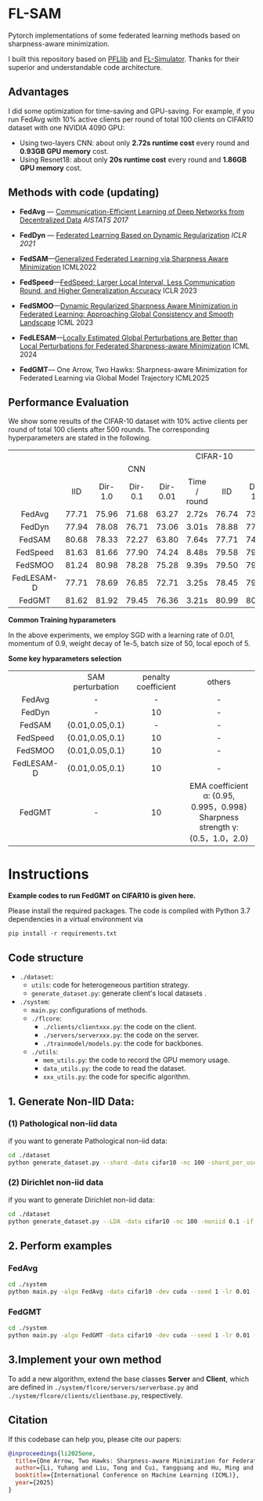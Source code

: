 # FL-SAM

Pytorch implementations of some federated learning methods based on sharpness-aware minimization.

I built this repository based on [PFLlib](https://github.com/TsingZ0/PFLlib) and [FL-Simulator](https://github.com/woodenchild95/FL-Simulator).  Thanks for their superior and understandable code architecture.

## Advantages

I did some optimization for time-saving and GPU-saving. For example, if you run FedAvg with 10% active clients per round of total 100 clients on CIFAR10 dataset with one NVIDIA 4090 GPU:

- Using two-layers CNN:  about only **2.72s runtime cost**  every round and **0.93GB GPU memory** cost.
- Using Resnet18:  about only **20s runtime cost**  every round and **1.86GB GPU memory** cost.



## Methods with code (updating)

- **FedAvg** — [Communication-Efficient Learning of Deep Networks from Decentralized Data](http://proceedings.mlr.press/v54/mcmahan17a.html) *AISTATS 2017*

- **FedDyn** — [Federated Learning Based on Dynamic Regularization](https://openreview.net/forum?id=B7v4QMR6Z9w) *ICLR 2021*
- **FedSAM**—[Generalized Federated Learning via Sharpness Aware Minimization](https://proceedings.mlr.press/v162/qu22a/qu22a.pdf) ICML2022

- **FedSpeed**—[FedSpeed: Larger Local Interval, Less Communication Round, and Higher Generalization Accuracy](https://openreview.net/pdf?id=bZjxxYURKT) ICLR 2023

- **FedSMOO**—[Dynamic Regularized Sharpness Aware Minimization in Federated Learning: Approaching Global Consistency and Smooth Landscape](https://proceedings.mlr.press/v202/sun23h.html) ICML 2023
- **FedLESAM**—[Locally Estimated Global Perturbations are Better than Local Perturbations for Federated Sharpness-aware Minimization]([arxiv.org/pdf/2405.18890](https://arxiv.org/pdf/2405.18890)) ICML 2024
- **FedGMT**— One Arrow, Two Hawks: Sharpness-aware Minimization for Federated Learning via Global Model Trajectory ICML2025



## Performance Evaluation

We show some results of  the CIFAR-10 dataset with 10% active clients per round of total 100 clients after 500 rounds. The corresponding hyperparameters are stated in the following. 

<p align="center">
<table>
    <tbody align="center" valign="center">
        <tr>
            <td colspan="1">   </td>
            <td colspan="10"> CIFAR-10  </td>
        </tr>
        <tr>
            <td colspan="1">  </td>
            <td colspan="5">  CNN  </td>
            <td colspan="5">  ResNet18	 </td>
        </tr>
        <tr>
            <td colspan="1">  </td>
            <td colspan="1"> IID </td>
            <td colspan="1"> Dir-1.0 </td>
            <td colspan="1"> Dir-0.1 </td>
            <td colspan="1"> Dir-0.01 </td>
            <td colspan="1"> Time / round </td>
            <td colspan="1"> IID </td>
            <td colspan="1"> Dir-1.0 </td>
            <td colspan="1"> Dir-0.1 </td>
            <td colspan="1"> Dir-0.01 </td>
            <td colspan="1"> Time / round </td>
        </tr>
        <tr>
            <td colspan="1"> FedAvg </td>
            <td colspan="1"> 77.71 </td>
            <td colspan="1"> 75.96 </td>
            <td colspan="1"> 71.68 </td>
            <td colspan="1"> 63.27 </td>
            <td colspan="1"> 2.72s </td>
            <td colspan="1"> 76.74 </td>
            <td colspan="1"> 73.73 </td>
            <td colspan="1"> 64.34 </td>
            <td colspan="1"> 50.41 </td>
            <td colspan="1"> 20.10s </td>
        </tr>
        <tr>
            <td colspan="1"> FedDyn </td>
            <td colspan="1"> 77.94 </td>
            <td colspan="1"> 78.08 </td>
            <td colspan="1"> 76.71 </td>
            <td colspan="1"> 73.06 </td>
            <td colspan="1"> 3.01s </td>
            <td colspan="1"> 78.88 </td>
            <td colspan="1"> 77.89 </td>
            <td colspan="1"> 74.66 </td>
            <td colspan="1"> 69.41 </td>
            <td colspan="1"> 20.29s </td>
        </tr>
        <tr>
            <td colspan="1"> FedSAM </td>
            <td colspan="1"> 80.68 </td>
            <td colspan="1"> 78.33 </td>
            <td colspan="1"> 72.27 </td>
            <td colspan="1"> 63.80 </td>
            <td colspan="1"> 7.64s </td>
            <td colspan="1"> 77.71 </td>
            <td colspan="1"> 74.62 </td>
            <td colspan="1"> 64.38 </td>
            <td colspan="1"> 48.42 </td>
            <td colspan="1"> 40.38s </td>
        </tr>
        <tr>
            <td colspan="1"> FedSpeed </td>
            <td colspan="1"> 81.63 </td>
            <td colspan="1"> 81.66 </td>
            <td colspan="1"> 77.90 </td>
            <td colspan="1"> 74.24 </td>
            <td colspan="1"> 8.48s </td>
            <td colspan="1"> 79.58 </td>
            <td colspan="1"> 79.54 </td>
            <td colspan="1"> 75.66 </td>
            <td colspan="1"> 69.31 </td>
            <td colspan="1"> 42.11s </td>
        </tr>
        <tr>
            <td colspan="1"> FedSMOO </td>
            <td colspan="1"> 81.24 </td>
            <td colspan="1"> 80.98 </td>
            <td colspan="1"> 78.28 </td>
            <td colspan="1"> 75.28 </td>
            <td colspan="1"> 9.39s </td>
            <td colspan="1"> 79.50 </td>
            <td colspan="1"> 79.35 </td>
            <td colspan="1"> 75.22 </td>
            <td colspan="1"> 69.60 </td>
            <td colspan="1"> 43.07s </td>
        </tr>
        <tr>
            <td colspan="1"> FedLESAM-D </td>
            <td colspan="1"> 77.71 </td>
            <td colspan="1"> 78.69 </td>
            <td colspan="1"> 76.85 </td>
            <td colspan="1"> 72.71 </td>
            <td colspan="1"> 3.25s </td>
            <td colspan="1"> 78.45 </td>
            <td colspan="1"> 79.56 </td>
            <td colspan="1"> 74.82 </td>
            <td colspan="1"> 69.34 </td>
            <td colspan="1"> 22.32s </td>
        </tr>
        <tr>
            <td colspan="1"> FedGMT </td>
            <td colspan="1"> 81.62 </td>
            <td colspan="1"> 81.92 </td>
            <td colspan="1"> 79.45 </td>
            <td colspan="1"> 76.36 </td>
            <td colspan="1"> 3.21s </td>
            <td colspan="1"> 80.99 </td>
            <td colspan="1"> 80.10 </td>
            <td colspan="1"> 75.89 </td>
            <td colspan="1"> 70.28 </td>
            <td colspan="1"> 23.72s </td>
        </tr>
    </tbody>
</table>
</p>

**Common Training hyparameters**

In the above experiments, we employ SGD with a learning rate of 0.01, momentum of 0.9, weight decay of 1e-5, batch size of 50, local epoch of 5.

**Some key hyparameters selection**

<p align="center">
<table>
    <tbody align="center" valign="center">
        <tr>
            <td colspan="1">  </td>
            <td colspan="1"> SAM perturbation </td>
            <td colspan="1"> penalty coefficient </td>
            <td colspan="1"> others </td>
        </tr>
        <tr>
            <td colspan="1"> FedAvg </td>
            <td colspan="1"> - </td>
            <td colspan="1"> - </td>
            <td colspan="1"> - </td>
        </tr>
        <tr>
            <td colspan="1"> FedDyn </td>
            <td colspan="1"> - </td>
            <td colspan="1"> 10 </td>
            <td colspan="1"> - </td>
        </tr>
        <tr>
            <td colspan="1"> FedSAM </td>
            <td colspan="1"> {0.01,0.05,0.1} </td>
            <td colspan="1"> - </td>
            <td colspan="1"> - </td>
        </tr>
        <tr>
            <td colspan="1"> FedSpeed </td>
            <td colspan="1"> {0.01,0.05,0.1} </td>
            <td colspan="1"> 10 </td>
            <td colspan="1"> - </td>
        </tr>
        <tr>
            <td colspan="1"> FedSMOO </td>
            <td colspan="1"> {0.01,0.05,0.1} </td>
            <td colspan="1"> 10 </td>
            <td colspan="1"> - </td>
        </tr>
        <tr>
            <td colspan="1"> FedLESAM-D </td>
            <td colspan="1"> {0.01,0.05,0.1} </td>
            <td colspan="1"> 10 </td>
            <td colspan="1"> - </td>
        </tr>
        <tr>
            <td colspan="1"> FedGMT </td>
            <td colspan="1"> - </td>
            <td colspan="1"> 10 </td>
            <td colspan="1">  EMA coefficient α: {0.95, 0.995，0.998}<br>
                Sharpness strength γ: {0.5，1.0，2.0}</td>
        </tr>
    </tbody>
</table>
</p>



# Instructions

**Example codes to run FedGMT on CIFAR10 is given here.**

Please install the required packages. The code is compiled with Python 3.7 dependencies in a virtual environment via

```pip install -r requirements.txt```

## Code structure

- `./dataset`:
  - `utils`: code for heterogeneous partition strategy.
  - `generate_dataset.py`: generate client's local datasets .
- `./system`:
  - `main.py`: configurations of  methods. 
  - `./flcore`: 
    - `./clients/clientxxx.py`: the code on the client. 
    - `./servers/serverxxx.py`: the code on the server. 
    - `./trainmodel/models.py`: the code for backbones. 
  - `./utils`:
    - `mem_utils.py`: the code to record the GPU memory usage.
    - `data_utils.py`: the code to read the dataset. 
    - `xxx_utils.py`: the code for specific algorithm.

## 1. Generate Non-IID  Data:

### (1) Pathological non-iid data

if you want to generate Pathological non-iid data:

```bash
cd ./dataset 
python generate_dataset.py --shard -data cifar10 -nc 100 -shard_per_user 2#Path(2)
```

### (2) Dirichlet non-iid data

if you want to generate Dirichlet non-iid data:

```bash
cd ./dataset 
python generate_dataset.py --LDA -data cifar10 -nc 100 -noniid 0.1 -if 0.5 #Dir(0.1) with long tail
```

## 2. Perform examples

### FedAvg

```bash
cd ./system
python main.py -algo FedAvg -data cifar10 -dev cuda --seed 1 -lr 0.01 -gr 500 -lbs 50 -le 5 -jr 0.1 -nc 100
```

### FedGMT

```bash
cd ./system
python main.py -algo FedGMT -data cifar10 -dev cuda --seed 1 -lr 0.01 -gr 500 -lbs 50 -le 5 -jr 0.1 -nc 100 -ga 1.0 -al 0.95 -tau 3.0 -be 10
```

## 3.Implement your own method

 To add a new algorithm, extend the base classes **Server** and **Client**, which are defined in `./system/flcore/servers/serverbase.py` and `./system/flcore/clients/clientbase.py`, respectively.



## Citation

If this codebase can help you, please cite our papers: 

```bibtex
@inproceedings{li2025one,
  title={One Arrow, Two Hawks: Sharpness-aware Minimization for Federated Learning via Global Model Trajectory},
  author={Li, Yuhang and Liu, Tong and Cui, Yangguang and Hu, Ming and Li, Xiaoqiang},
  booktitle={International Conference on Machine Learning (ICML)},
  year={2025}
}
```
